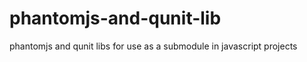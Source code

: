 phantomjs-and-qunit-lib
=======================

phantomjs and qunit libs for use as a submodule in javascript projects
